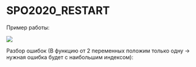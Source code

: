 # SPO2020_RESTART
 
Пример работы:

![](check_work.gif)


Разбор ошибок (В функцию от 2 переменных положим только одну -> нужная ошибка будет с наибольшим индексом):






